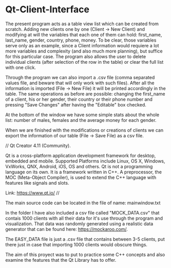 # Qt-Client-Interface

The present program acts as a table view list which can be created from scratch. Adding new clients one by one (Client -> New Client) and modifying at will the variables that each one of them can hold: first_name, last_name, gender, country, phone, money. To be clear, those variables serve only as an example, since a Client information would requiere a lot more variables and complexity (and also much more planning), but suffice for this particular case.
The program also allows the user to delete individual clients (after selection of the row in the table) or clear the full list with one click.

Through the program we can also import a .csv file (comma separated values file, and beware that will only work with such files). After all the information is imported (File -> New File) it will be printed accordingly in the table. The same operations as before are possible: changing the first_name of a client, his or her gender, their country or their phone number and pressing "Save Changes" after having the "Editable" box checked.

At the bottom of the window we have some simple stats about the whole list: number of males, females and the average money for each gender. 

When we are finished with the modifications or creations of clients we can export the information of our table (File -> Save File) as a csv file.

//
Qt Creator 4.11 (Community). 

Qt is a cross-platform application development framework for desktop, embedded and mobile. Supported Platforms include Linux, OS X, Windows, VxWorks, QNX, Android, iOS, OS and others.
Qt is not a programming language on its own. It is a framework written in C++. A preprocessor, the MOC (Meta-Object Compiler), is used to extend the C++ language with features like signals and slots.

Link: https://www.qt.io/
//


The main source code can be located in the file of name: mainwindow.txt 

In the folder I have also included a csv file called "MOCK_DATA.csv" that contais 1000 clients with all their data for it's use through the program and visualization. That data was randomly generated using a realistic data generator that can be found here: https://mockaroo.com/.

The EASY_DATA file is just a .csv file that contains between 3-5 clients, put there just in case that importing 1000 clients would obscure things.


The aim of this proyect was to put to practice some C++ concepts and also examine the features that the Qt Library has to offer.
